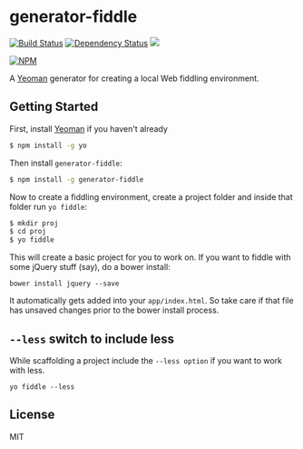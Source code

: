 # generator-fiddle 

[![Build Status](https://secure.travis-ci.org/behrangsa/generator-fiddle.png?branch=master)](https://travis-ci.org/behrangsa/generator-fiddle) 
[![Dependency Status](https://david-dm.org/behrangsa/generator-fiddle.svg)](https://david-dm.org/behrangsa/generator-fiddle)
[![](https://img.shields.io/npm/dt/generator-fiddle.svg)](https://www.npmjs.com/package/generator-fiddle)

[![NPM](https://nodei.co/npm/generator-fiddle.png?downloads=true&downloadRank=true)](https://nodei.co/npm/generator-fiddle/)

A [Yeoman](http://yeoman.io) generator for creating a local Web fiddling environment.

## Getting Started

First, install [Yeoman](http://yeoman.io) if you haven't already

```bash
$ npm install -g yo
```

Then install `generator-fiddle`:

```bash
$ npm install -g generator-fiddle
```

Now to create a fiddling environment, create a project folder and inside that folder run `yo fiddle`:

```bash
$ mkdir proj
$ cd proj
$ yo fiddle
```

This will create a basic project for you to work on. If you want to fiddle with some jQuery stuff (say), do a bower install:

```bower install jquery --save```

It automatically gets added into your `app/index.html`. So take care if that file has unsaved changes prior to the bower install process.

## `--less` switch to include less

While scaffolding a project include the `--less option` if you want to work with less.

```
yo fiddle --less
```

## License

MIT
